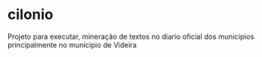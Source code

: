 # cilonio
Projeto para executar, mineração de textos no diario oficial dos municipios principalmente no munícipio de Videira
